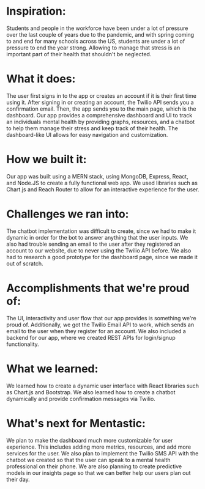<h1>Inspiration:</h1>

Students and people in the workforce have been under a lot of pressure over the last couple of years due to the pandemic, and with spring coming to and end for many schools across the US, students are under a lot of pressure to end the year strong. Allowing to manage that stress is an important part of their health that shouldn't be neglected.

<h1>What it does:</h1>

The user first signs in to the app or creates an account if it is their first time using it. After signing in or creating an account, the Twilio API sends you a confirmation email. Then, the app sends you to the main page, which is the dashboard. Our app provides a comprehensive dashboard and UI to track an individuals mental health by providing graphs, resources, and a chatbot to help them manage their stress and keep track of their health. The dashboard-like UI allows for easy navigation and customization.

<h1>How we built it:</h1>

Our app was built using a MERN stack, using MongoDB, Express, React, and Node.JS to create a fully functional web app. We used libraries such as Chart.js and Reach Router to allow for an interactive experience for the user.

<h1>Challenges we ran into:</h1>

The chatbot implementation was difficult to create, since we had to make it dynamic in order for the bot to answer anything that the user inputs. We also had trouble sending an email to the user after they registered an account to our website, due to never using the Twilio API before. We also had to research a good prototype for the dashboard page, since we made it out of scratch.

<h1>Accomplishments that we're proud of:</h1>

The UI, interactivity and user flow that our app provides is something we're proud of. Additionally, we got the Twilio Email API to work, which sends an email to the user when they register for an account. We also included a backend for our app, where we created REST APIs for login/signup functionality.

<h1>What we learned:</h1>

We learned how to create a dynamic user interface with React libraries such as Chart.js and Bootstrap. We also learned how to create a chatbot dynamically and provide confirmation messages via Twilio.

<h1>What's next for Mentastic:</h1>

We plan to make the dashboard much more customizable for user experience. This includes adding more metrics, resources, and add more services for the user. We also plan to implement the Twilio SMS API with the chatbot we created so that the user can speak to a mental health professional on their phone. We are also planning to create predictive models in our insights page so that we can better help our users plan out their day.
